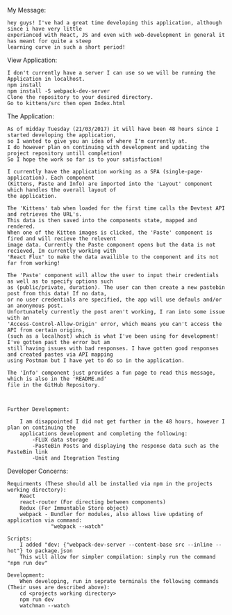 My Message: 

	hey guys! I've had a great time developing this application, although since i have very little 
	experianced with React, JS and even with web-development in general it has meant for quite a steep
	learning curve in such a short period!



View Application:

	I don't currently have a server I can use so we will be running the Application in localhost.
	npm install
	npm install -S webpack-dev-server
	Clone the repository to your desired directory.
	Go to kittens/src then open Index.html



The Application:

	As of midday Tuesday (21/03/2017) it will have been 48 hours since I started developing the application,
	so I wanted to give you an idea of where I'm currently at.
	I do however plan on continuing with development and updating the project repository untill completion!
	So I hope the work so far is to your satisfaction!

	I currently have the application working as a SPA (single-page-application). Each component 
	(Kittens, Paste and Info) are imported into the 'Layout' component which handles the overall layout of
	the application.

	The 'Kittens' tab when loaded for the first time calls the Devtest API and retrieves the URL's.
	This data is then saved into the components state, mapped and rendered.
	When one of the Kitten images is clicked, the 'Paste' component is fired and will recieve the relevent 
	image data. Currently the Paste component opens but the data is not recieved, Im currently working with
	'React Flux' to make the data availible to the component and its not far from working!

	The 'Paste' component will allow the user to input their credentials as well as to specify options such 
	as (public/private, duration). The user can then create a new pastebin post from this data! If no data,
	or no user credentials are specified, the app will use defauls and/or an anonymous post.
	Unfortunately currently the post aren't working, I ran into some issue with an 
	'Access-Control-Allow-Origin' error, which means you can't access the API from certain origins,
	(such as a localhost) which is what I've been using for development! I've gotten past the error but am
	still having issues with bad responses. I have gotten good responses and created pastes via API mapping
	using Postman but I have yet to do so in the application.

	The 'Info' component just provides a fun page to read this message, which is also in the 'README.md'
	file in the GitHub Repository.



	Further Development:

		I am disappointed I did not get further in the 48 hours, however I plan on continuing the
		applications development and completing the following:
			-FLUX data storage
			-PasteBin Posts and displaying the response data such as the PasteBin link
			-Unit and Itegration Testing



Developer Concerns:

	Requirments (These should all be installed via npm in the projects working directory): 
		React 
		react-router (For directing between components)
		Redux (For Immuntable Store object)
		webpack - Bundler for modules, also allows live updating of application via command:
				  "webpack --watch"

	Scripts:
		I added "dev: {"webpack-dev-server --content-base src --inline --hot"} to package.json 
		This will allow for simpler compilation: simply run the command "npm run dev"

	Development:
		When developing, run in seprate terminals the following commands (Their uses are described above):
		cd <projects working directory>
		npm run dev 
		watchman --watch